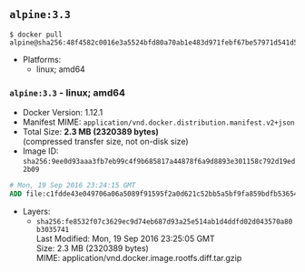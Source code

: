 ## `alpine:3.3`

```console
$ docker pull alpine@sha256:48f4582c0016e3a5524bfd80a70ab1e483d971febf67be57971d541d502abcdc
```

-	Platforms:
	-	linux; amd64

### `alpine:3.3` - linux; amd64

-	Docker Version: 1.12.1
-	Manifest MIME: `application/vnd.docker.distribution.manifest.v2+json`
-	Total Size: **2.3 MB (2320389 bytes)**  
	(compressed transfer size, not on-disk size)
-	Image ID: `sha256:9ee0d93aaa3fb7eb99c4f9b685817a44878f6a9d8893e301158c792d19ed2b09`

```dockerfile
# Mon, 19 Sep 2016 23:24:15 GMT
ADD file:c1fdde43e049706a06a5089f91595f2a0d621c52bb5a5bf9fa859bdfb536542a in / 
```

-	Layers:
	-	`sha256:fe8532f07c3629ec9d74eb687d93a25e514ab1d4ddfd02d043570a80b3035741`  
		Last Modified: Mon, 19 Sep 2016 23:25:05 GMT  
		Size: 2.3 MB (2320389 bytes)  
		MIME: application/vnd.docker.image.rootfs.diff.tar.gzip
